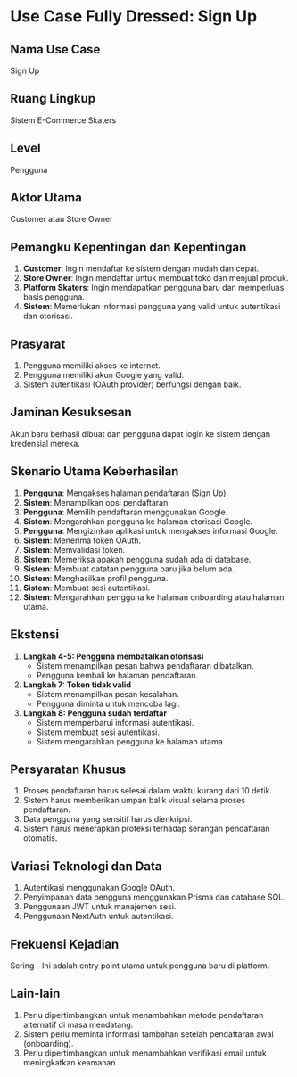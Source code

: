 # Use Case Fully Dressed: Sign Up

## Nama Use Case
Sign Up

## Ruang Lingkup
Sistem E-Commerce Skaters

## Level
Pengguna

## Aktor Utama
Customer atau Store Owner

## Pemangku Kepentingan dan Kepentingan
1. **Customer**: Ingin mendaftar ke sistem dengan mudah dan cepat.
2. **Store Owner**: Ingin mendaftar untuk membuat toko dan menjual produk.
3. **Platform Skaters**: Ingin mendapatkan pengguna baru dan memperluas basis pengguna.
4. **Sistem**: Memerlukan informasi pengguna yang valid untuk autentikasi dan otorisasi.

## Prasyarat
1. Pengguna memiliki akses ke internet.
2. Pengguna memiliki akun Google yang valid.
3. Sistem autentikasi (OAuth provider) berfungsi dengan baik.

## Jaminan Kesuksesan
Akun baru berhasil dibuat dan pengguna dapat login ke sistem dengan kredensial mereka.

## Skenario Utama Keberhasilan
1. **Pengguna**: Mengakses halaman pendaftaran (Sign Up).
2. **Sistem**: Menampilkan opsi pendaftaran.
3. **Pengguna**: Memilih pendaftaran menggunakan Google.
4. **Sistem**: Mengarahkan pengguna ke halaman otorisasi Google.
5. **Pengguna**: Mengizinkan aplikasi untuk mengakses informasi Google.
6. **Sistem**: Menerima token OAuth.
7. **Sistem**: Memvalidasi token.
8. **Sistem**: Memeriksa apakah pengguna sudah ada di database.
9. **Sistem**: Membuat catatan pengguna baru jika belum ada.
10. **Sistem**: Menghasilkan profil pengguna.
11. **Sistem**: Membuat sesi autentikasi.
12. **Sistem**: Mengarahkan pengguna ke halaman onboarding atau halaman utama.

## Ekstensi
1. **Langkah 4-5: Pengguna membatalkan otorisasi**
   * Sistem menampilkan pesan bahwa pendaftaran dibatalkan.
   * Pengguna kembali ke halaman pendaftaran.
2. **Langkah 7: Token tidak valid**
   * Sistem menampilkan pesan kesalahan.
   * Pengguna diminta untuk mencoba lagi.
3. **Langkah 8: Pengguna sudah terdaftar**
   * Sistem memperbarui informasi autentikasi.
   * Sistem membuat sesi autentikasi.
   * Sistem mengarahkan pengguna ke halaman utama.

## Persyaratan Khusus
1. Proses pendaftaran harus selesai dalam waktu kurang dari 10 detik.
2. Sistem harus memberikan umpan balik visual selama proses pendaftaran.
3. Data pengguna yang sensitif harus dienkripsi.
4. Sistem harus menerapkan proteksi terhadap serangan pendaftaran otomatis.

## Variasi Teknologi dan Data
1. Autentikasi menggunakan Google OAuth.
2. Penyimpanan data pengguna menggunakan Prisma dan database SQL.
3. Penggunaan JWT untuk manajemen sesi.
4. Penggunaan NextAuth untuk autentikasi.

## Frekuensi Kejadian
Sering - Ini adalah entry point utama untuk pengguna baru di platform.

## Lain-lain
1. Perlu dipertimbangkan untuk menambahkan metode pendaftaran alternatif di masa mendatang.
2. Sistem perlu meminta informasi tambahan setelah pendaftaran awal (onboarding).
3. Perlu dipertimbangkan untuk menambahkan verifikasi email untuk meningkatkan keamanan.
